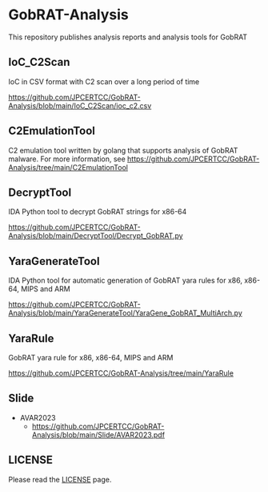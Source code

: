 # GobRAT-Analysis
This repository publishes analysis reports and analysis tools for GobRAT

## IoC_C2Scan
IoC in CSV format with C2 scan over a long period of time

https://github.com/JPCERTCC/GobRAT-Analysis/blob/main/IoC_C2Scan/ioc_c2.csv

## C2EmulationTool
C2 emulation tool written by golang that supports analysis of GobRAT malware.
For more information, see https://github.com/JPCERTCC/GobRAT-Analysis/tree/main/C2EmulationTool

## DecryptTool
IDA Python tool to decrypt GobRAT strings for x86-64

https://github.com/JPCERTCC/GobRAT-Analysis/blob/main/DecryptTool/Decrypt_GobRAT.py

## YaraGenerateTool
IDA Python tool for automatic generation of GobRAT yara rules for x86, x86-64, MIPS and ARM

https://github.com/JPCERTCC/GobRAT-Analysis/blob/main/YaraGenerateTool/YaraGene_GobRAT_MultiArch.py

## YaraRule
GobRAT yara rule for x86, x86-64, MIPS and ARM

https://github.com/JPCERTCC/GobRAT-Analysis/tree/main/YaraRule

## Slide
- AVAR2023
    - https://github.com/JPCERTCC/GobRAT-Analysis/blob/main/Slide/AVAR2023.pdf

## LICENSE
Please read the [LICENSE](https://github.com/JPCERTCC/aa-tools/blob/master/LICENSE.txt) page.

